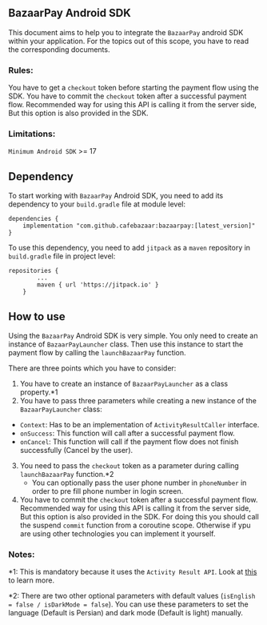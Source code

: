 ## BazaarPay Android SDK

This document aims to help you to integrate the `BazaarPay` android SDK within your application. For the topics out of this scope, you have to read the corresponding documents.

### Rules:
You have to get a `checkout` token before starting the payment flow using the SDK.
You have to commit the `checkout` token after a successful payment flow. Recommended way for using this API is calling it from the server side, But this option is also provided in the SDK.

### Limitations:
`Minimum Android SDK` >= 17

## Dependency

To start working with `BazaarPay` Android SDK, you need to add its dependency to your `build.gradle` file at module level:

```
dependencies {
    implementation "com.github.cafebazaar:bazaarpay:[latest_version]"
}
```

To use this dependency, you need to add `jitpack` as a `maven` repository in `build.gradle` file in project level:

```
repositories {
        ...
        maven { url 'https://jitpack.io' }
    }
```

## How to use

Using the `BazaarPay` Android SDK is very simple. You only need to create an instance of `BazaarPayLauncher` class. Then use this instance to start the payment flow by calling the `launchBazaarPay` function.

There are three points which you have to consider:
1. You have to create an instance of `BazaarPayLauncher` as a class property.*1
2. You have to pass three parameters while creating a new instance of the `BazaarPayLauncher` class:
* `Context`: Has to be an implementation of `ActivityResultCaller` interface.
* `onSuccess`: This function will call after a successful payment flow.
* `onCancel`: This function will call if the payment flow does not finish successfully (Cancel by the user).
3. You need to pass the `checkout` token as a parameter during calling `launchBazaarPay` function.*2
    * You can optionally pass the user phone number in `phoneNumber` in order to pre fill phone number in login screen.
4. You have to commit the `checkout` token after a successful payment flow. Recommended way for using this API is calling it from the server side, But this option is also provided in the SDK. For doing this you should call the suspend `commit` function from a coroutine scope. Otherwise if ypu are using other technologies you can implement it yourself. 

### Notes:

*1: This is mandatory because it uses the `Activity Result API`. Look at [this](https://developer.android.com/training/basics/intents/result) to learn more.

*2: There are two other optional parameters with default values (`isEnglish = false / isDarkMode = false`). You can use these parameters to set the language (Default is Persian) and dark mode (Default is light) manually.